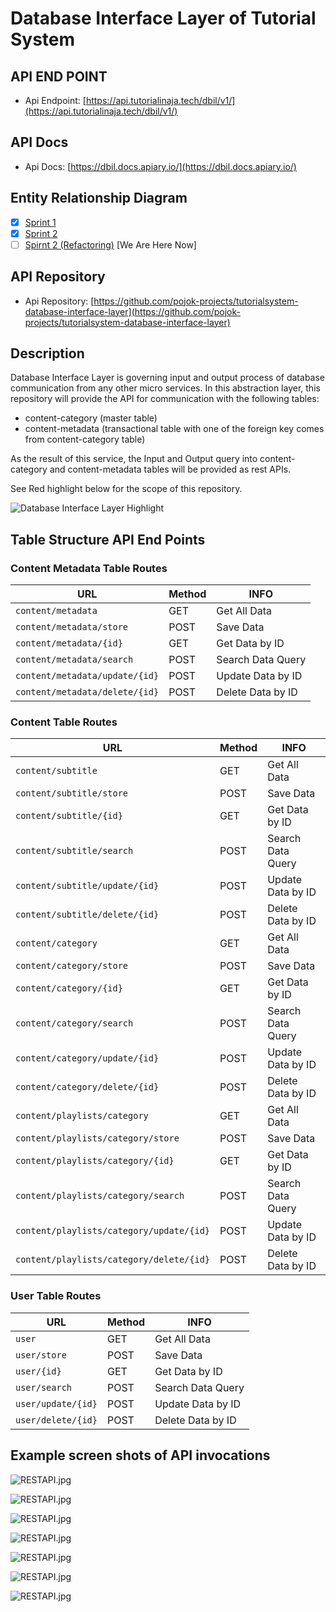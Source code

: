 # Database Interface Layer of Tutorial System

## API END POINT

- Api Endpoint: [https://api.tutorialinaja.tech/dbil/v1/](https://api.tutorialinaja.tech/dbil/v1/)

## API Docs

- Api Docs: [https://dbil.docs.apiary.io/](https://dbil.docs.apiary.io/)

## Entity Relationship Diagram

- [x] [Sprint 1](https://dbdiagram.io/d/5d28c8f8ced98361d6dc9bab)
- [x] [Sprint 2](https://dbdiagram.io/d/5d2edb4fced98361d6dcbc9f)
- [ ] [Spirnt 2 (Refactoring)](https://dbdiagram.io/d/5d60b65bced98361d6dddf7b) [We Are Here Now]

## API Repository

- Api Repository: [https://github.com/pojok-projects/tutorialsystem-database-interface-layer](https://github.com/pojok-projects/tutorialsystem-database-interface-layer)

## Description

Database Interface Layer is governing input and output process of database communication from any other micro services. In this abstraction layer, this repository will provide the API for communication with the following tables:

- content-category (master table)
- content-metadata (transactional table with one of the foreign key comes from content-category table)

As the result of this service, the Input and Output query into content-category and content-metadata tables will be provided as rest APIs.

See Red highlight below for the scope of this repository.

![Database Interface Layer Highlight](https://github.com/pojok-projects/tutorialsystem-database-interface-layer/blob/master/images/Content_Manager_highlight.png)

## Table Structure API End Points

### Content Metadata Table Routes

| URL                            | Method | INFO              |
| ------------------------------ | ------ | ----------------- |
| `content/metadata`             | GET    | Get All Data      |
| `content/metadata/store`       | POST   | Save Data         |
| `content/metadata/{id}`        | GET    | Get Data by ID    |
| `content/metadata/search`      | POST   | Search Data Query |
| `content/metadata/update/{id}` | POST   | Update Data by ID |
| `content/metadata/delete/{id}` | POST   | Delete Data by ID |

### Content Table Routes

| URL                                      | Method | INFO              |
| ---------------------------------------- | ------ | ----------------- |
| `content/subtitle`                       | GET    | Get All Data      |
| `content/subtitle/store`                 | POST   | Save Data         |
| `content/subtitle/{id}`                  | GET    | Get Data by ID    |
| `content/subtitle/search`                | POST   | Search Data Query |
| `content/subtitle/update/{id}`           | POST   | Update Data by ID |
| `content/subtitle/delete/{id}`           | POST   | Delete Data by ID |
| `content/category`                       | GET    | Get All Data      |
| `content/category/store`                 | POST   | Save Data         |
| `content/category/{id}`                  | GET    | Get Data by ID    |
| `content/category/search`                | POST   | Search Data Query |
| `content/category/update/{id}`           | POST   | Update Data by ID |
| `content/category/delete/{id}`           | POST   | Delete Data by ID |
| `content/playlists/category`             | GET    | Get All Data      |
| `content/playlists/category/store`       | POST   | Save Data         |
| `content/playlists/category/{id}`        | GET    | Get Data by ID    |
| `content/playlists/category/search`      | POST   | Search Data Query |
| `content/playlists/category/update/{id}` | POST   | Update Data by ID |
| `content/playlists/category/delete/{id}` | POST   | Delete Data by ID |

### User Table Routes

| URL                | Method | INFO              |
| ------------------ | ------ | ----------------- |
| `user`             | GET    | Get All Data      |
| `user/store`       | POST   | Save Data         |
| `user/{id}`        | GET    | Get Data by ID    |
| `user/search`      | POST   | Search Data Query |
| `user/update/{id}` | POST   | Update Data by ID |
| `user/delete/{id}` | POST   | Delete Data by ID |

## Example screen shots of API invocations

![RESTAPI.jpg](https://github.com/pojok-projects/tutorialsystem-database-interface-layer/blob/master/images/Selection_01283.png)

![RESTAPI.jpg](https://github.com/pojok-projects/tutorialsystem-database-interface-layer/blob/master/images/Selection_01284.png)

![RESTAPI.jpg](https://github.com/pojok-projects/tutorialsystem-database-interface-layer/blob/master/images/Selection_01285.png)

![RESTAPI.jpg](https://github.com/pojok-projects/tutorialsystem-database-interface-layer/blob/master/images/Selection_01286.png)

![RESTAPI.jpg](https://github.com/pojok-projects/tutorialsystem-database-interface-layer/blob/master/images/Selection_01287.png)

![RESTAPI.jpg](https://github.com/pojok-projects/tutorialsystem-database-interface-layer/blob/master/images/Selection_01290.png)

![RESTAPI.jpg](https://github.com/pojok-projects/tutorialsystem-database-interface-layer/blob/master/images/Selection_01291.png)
